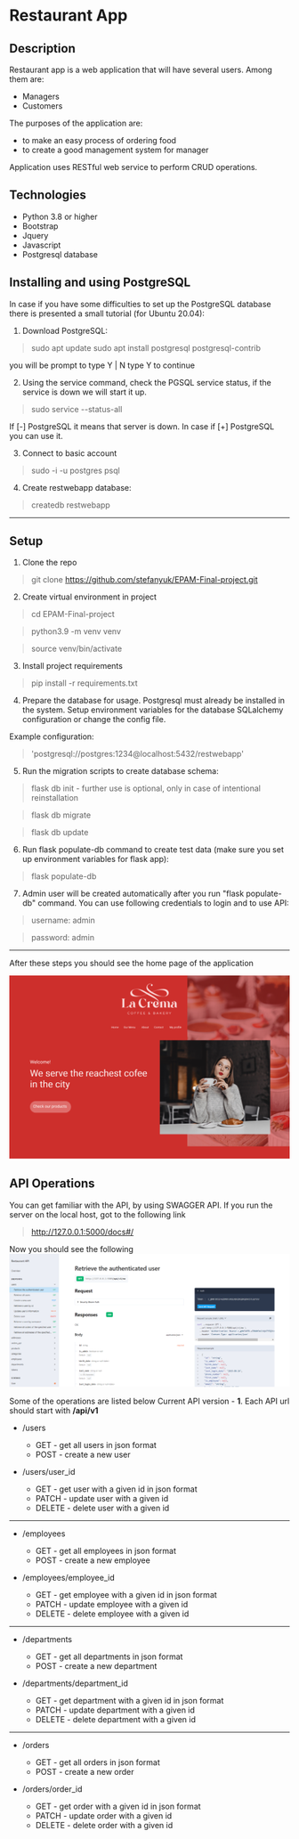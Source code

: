# Restaurant App

## Description

Restaurant app is a web application that will have several users. Among them are:
- Managers
- Customers

The purposes of the application are: 
- to make an easy process of ordering food
- to create a good management system for manager

Application uses RESTful web service to perform CRUD operations.

## Technologies

- Python 3.8 or higher
- Bootstrap
- Jquery
- Javascript
- Postgresql database


## Installing and using PostgreSQL

In case if you have some difficulties to set up the PostgreSQL database there is presented a small tutorial (for Ubuntu 20.04):

1. Download PostgreSQL:
> sudo apt update
> sudo apt install postgresql postgresql-contrib

you will be prompt to type Y | N type Y to continue

2. Using the service command, check the PGSQL service status, if the service is down we will start it up.

> sudo service --status-all

If [-] PostgreSQL it means that server is down. In case if [+] PostgreSQL you can use it.

3. Connect to basic account
> sudo -i -u postgres psql

4. Create restwebapp database:
> createdb restwebapp

***
## Setup

1. Clone the repo
> git clone https://github.com/stefanyuk/EPAM-Final-project.git

2. Create virtual environment in project
> cd EPAM-Final-project

> python3.9 -m venv venv

> source venv/bin/activate

3. Install project requirements
> pip install -r requirements.txt

4. Prepare the database for usage. Postgresql must already be installed in the system. 
Setup environment variables for the database SQLalchemy configuration or change the config file.

Example configuration: 
> 'postgresql://postgres:1234@localhost:5432/restwebapp'

5. Run the migration scripts to create database schema:
> flask db init - further use is optional, only in case of intentional reinstallation

> flask db migrate

> flask db update

6. Run flask populate-db command to create test data (make sure you set up environment variables for flask app):
> flask populate-db

7. Admin user will be created automatically after you run "flask populate-db" command. You can use following credentials 
to login and to use API:
> username: admin

> password: admin
---

After these steps you should see the home page of the application

![alt text](https://github.com/stefanyuk/EPAM-Final-project/blob/main/documentation/mockups/welcome.png "Logo Title Text 1")


## API Operations

You can get familiar with the API, by using SWAGGER API. If you run the server on the local host, got to the following 
link
> http://127.0.0.1:5000/docs#/

Now you should see the following
![alt text](https://github.com/stefanyuk/EPAM-Final-project/blob/main/documentation/mockups/api_docs.png "Logo Title Text 1")

Some of the operations are listed below
Current API version - __1__. Each API url should start with __/api/v1__

* /users
  * GET - get all users in json format
  * POST - create a new user

* /users/user_id
  * GET - get user with a given id in json format
  * PATCH - update user with a given id
  * DELETE - delete user with a given id
---
* /employees
  * GET - get all employees in json format
  * POST - create a new employee

* /employees/employee_id
  * GET - get employee with a given id in json format
  * PATCH - update employee with a given id
  * DELETE - delete employee with a given id
---
* /departments
  * GET - get all departments in json format
  * POST - create a new department

* /departments/department_id
  * GET - get department with a given id in json format
  * PATCH - update department with a given id
  * DELETE - delete department with a given id
---
* /orders
  * GET - get all orders in json format
  * POST - create a new order

* /orders/order_id
  * GET - get order with a given id in json format
  * PATCH - update order with a given id
  * DELETE - delete order with a given id

